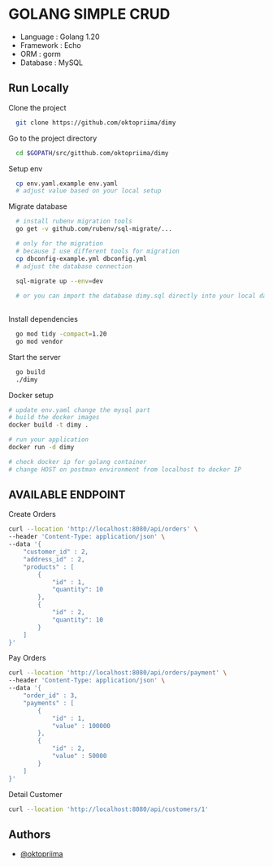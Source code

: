 
# GOLANG SIMPLE CRUD

- Language : Golang 1.20
- Framework : Echo
- ORM : gorm
- Database : MySQL

## Run Locally

Clone the project

```bash
  git clone https://github.com/oktopriima/dimy
```

Go to the project directory

```bash
  cd $GOPATH/src/gitthub.com/oktopriima/dimy
```

Setup env
```bash
  cp env.yaml.example env.yaml
  # adjust value based on your local setup
```

Migrate database
```bash
  # install rubenv migration tools
  go get -v github.com/rubenv/sql-migrate/... 

  # only for the migration
  # because I use different tools for migration
  cp dbconfig-example.yml dbconfig.yml
  # adjust the database connection

  sql-migrate up --env=dev
  
  # or you can import the database dimy.sql directly into your local database
  
```

Install dependencies

```bash
  go mod tidy -compact=1.20
  go mod vendor
```

Start the server

```bash
  go build
  ./dimy
```

Docker setup
```bash
# update env.yaml change the mysql part
# build the docker images
docker build -t dimy .

# run your application
docker run -d dimy

# check docker ip for golang container
# change HOST on postman environment from localhost to docker IP
```

## AVAILABLE ENDPOINT
Create Orders
```bash
curl --location 'http://localhost:8080/api/orders' \
--header 'Content-Type: application/json' \
--data '{
    "customer_id" : 2,
    "address_id" : 2,
    "products" : [
        {
            "id" : 1,
            "quantity": 10
        },
        {
            "id" : 2,
            "quantity": 10
        }
    ]
}'
```

Pay Orders
```bash
curl --location 'http://localhost:8080/api/orders/payment' \
--header 'Content-Type: application/json' \
--data '{
    "order_id" : 3,
    "payments" : [
        {
            "id" : 1,
            "value" : 100000
        },
        {
            "id" : 2,
            "value" : 50000
        }
    ]
}'
```

Detail Customer
```bash
curl --location 'http://localhost:8080/api/customers/1'
```
## Authors

- [@oktopriima](https://www.github.com/oktopriima)
